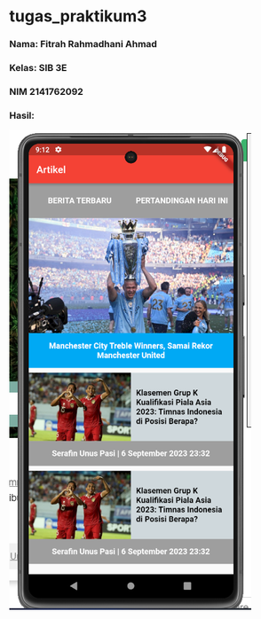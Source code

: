 # tugas_praktikum3


### Nama: Fitrah Rahmadhani Ahmad
### Kelas: SIB 3E
### NIM 2141762092
### Hasil:
![localImage](./images/Screenshot%202023-09-12%20091442.png)
